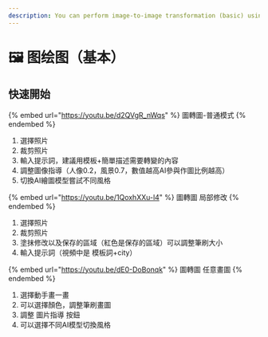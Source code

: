 ```yaml
---
description: You can perform image-to-image transformation (basic) using AI Painter.
---
```


# 🖼️ 图绘图（基本）

## 快速開始

{% embed url="https://youtu.be/d2QVgR_nWqs" %}
圖轉圖-普通模式
{% endembed %}

1. 選擇照片
2. 裁剪照片
3. 輸入提示詞，建議用模板+簡單描述需要轉變的內容
4. 調整圖像指導（人像0.2，風景0.7，數值越高AI參與作圖比例越高）
5. 切換AI繪圖模型嘗試不同風格

{% embed url="https://youtu.be/1QoxhXXu-l4" %}
圖轉圖 局部修改
{% endembed %}

1. 選擇照片
2. 裁剪照片
3. 塗抹修改以及保存的區域（紅色是保存的區域）可以調整筆刷大小
4. 輸入提示詞（視頻中是 模板詞+city）

{% embed url="https://youtu.be/dE0-DoBonqk" %}
圖轉圖 任意畫圖
{% endembed %}

1. 選擇動手畫一畫
2. 可以選擇顏色，調整筆刷畫圖
3. 調整 圖片指導 按鈕
4. 可以選擇不同AI模型切換風格



